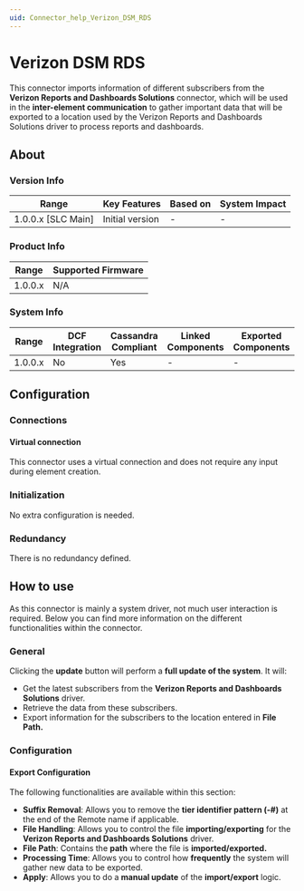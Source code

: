 ```yaml
---
uid: Connector_help_Verizon_DSM_RDS
---
```


# Verizon DSM RDS

This connector imports information of different subscribers from the **Verizon Reports and Dashboards Solutions** connector, which will be used in the **inter-element communication** to gather important data that will be exported to a location used by the Verizon Reports and Dashboards Solutions driver to process reports and dashboards.

## About

### Version Info

| **Range**            | **Key Features** | **Based on** | **System Impact** |
|----------------------|------------------|--------------|-------------------|
| 1.0.0.x \[SLC Main\] | Initial version  | \-           | \-                |

### Product Info

| **Range** | **Supported Firmware** |
|-----------|------------------------|
| 1.0.0.x   | N/A                    |

### System Info

| **Range** | **DCF Integration** | **Cassandra Compliant** | **Linked Components** | **Exported Components** |
|-----------|---------------------|-------------------------|-----------------------|-------------------------|
| 1.0.0.x   | No                  | Yes                     | \-                    | \-                      |

## Configuration

### Connections

#### Virtual connection

This connector uses a virtual connection and does not require any input during element creation.

### Initialization

No extra configuration is needed.

### Redundancy

There is no redundancy defined.

## How to use

As this connector is mainly a system driver, not much user interaction is required. Below you can find more information on the different functionalities within the connector.

### General

Clicking the **update** button will perform a **full update of the system**. It will:

- Get the latest subscribers from the **Verizon Reports and Dashboards Solutions** driver.
- Retrieve the data from these subscribers.
- Export information for the subscribers to the location entered in **File Path.**

### Configuration

#### Export Configuration

The following functionalities are available within this section:

- **Suffix Removal**: Allows you to remove the **tier identifier pattern (-#)** at the end of the Remote name if applicable.
- **File Handling**: Allows you to control the file **importing/exporting** for the **Verizon Reports and Dashboards Solutions** driver.
- **File Path**: Contains the **path** where the file is **imported/exported.**
- **Processing Time**: Allows you to control how **frequently** the system will gather new data to be exported.
- **Apply**: Allows you to do a **manual update** of the **import/export** logic.
